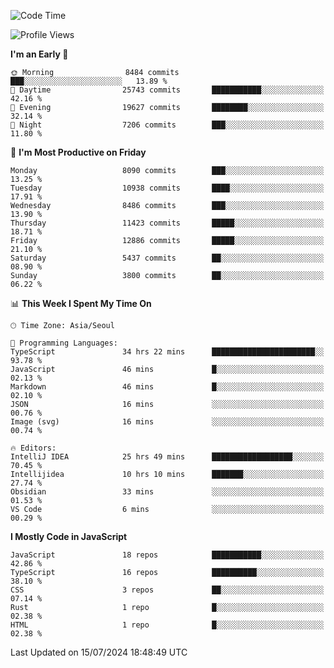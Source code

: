 <!--START_SECTION:waka-->
![Code Time](http://img.shields.io/badge/Code%20Time-6%2C399%20hrs%207%20mins-blue)

![Profile Views](http://img.shields.io/badge/Profile%20Views-0-blue)

**I'm an Early 🐤** 

```text
🌞 Morning                8484 commits        ███░░░░░░░░░░░░░░░░░░░░░░   13.89 % 
🌆 Daytime                25743 commits       ███████████░░░░░░░░░░░░░░   42.16 % 
🌃 Evening                19627 commits       ████████░░░░░░░░░░░░░░░░░   32.14 % 
🌙 Night                  7206 commits        ███░░░░░░░░░░░░░░░░░░░░░░   11.80 % 
```
📅 **I'm Most Productive on Friday** 

```text
Monday                   8090 commits        ███░░░░░░░░░░░░░░░░░░░░░░   13.25 % 
Tuesday                  10938 commits       ████░░░░░░░░░░░░░░░░░░░░░   17.91 % 
Wednesday                8486 commits        ███░░░░░░░░░░░░░░░░░░░░░░   13.90 % 
Thursday                 11423 commits       █████░░░░░░░░░░░░░░░░░░░░   18.71 % 
Friday                   12886 commits       █████░░░░░░░░░░░░░░░░░░░░   21.10 % 
Saturday                 5437 commits        ██░░░░░░░░░░░░░░░░░░░░░░░   08.90 % 
Sunday                   3800 commits        ██░░░░░░░░░░░░░░░░░░░░░░░   06.22 % 
```


📊 **This Week I Spent My Time On** 

```text
🕑︎ Time Zone: Asia/Seoul

💬 Programming Languages: 
TypeScript               34 hrs 22 mins      ███████████████████████░░   93.78 % 
JavaScript               46 mins             █░░░░░░░░░░░░░░░░░░░░░░░░   02.13 % 
Markdown                 46 mins             █░░░░░░░░░░░░░░░░░░░░░░░░   02.10 % 
JSON                     16 mins             ░░░░░░░░░░░░░░░░░░░░░░░░░   00.76 % 
Image (svg)              16 mins             ░░░░░░░░░░░░░░░░░░░░░░░░░   00.74 % 

🔥 Editors: 
IntelliJ IDEA            25 hrs 49 mins      ██████████████████░░░░░░░   70.45 % 
Intellijidea             10 hrs 10 mins      ███████░░░░░░░░░░░░░░░░░░   27.74 % 
Obsidian                 33 mins             ░░░░░░░░░░░░░░░░░░░░░░░░░   01.53 % 
VS Code                  6 mins              ░░░░░░░░░░░░░░░░░░░░░░░░░   00.29 % 
```

**I Mostly Code in JavaScript** 

```text
JavaScript               18 repos            ███████████░░░░░░░░░░░░░░   42.86 % 
TypeScript               16 repos            ██████████░░░░░░░░░░░░░░░   38.10 % 
CSS                      3 repos             ██░░░░░░░░░░░░░░░░░░░░░░░   07.14 % 
Rust                     1 repo              █░░░░░░░░░░░░░░░░░░░░░░░░   02.38 % 
HTML                     1 repo              █░░░░░░░░░░░░░░░░░░░░░░░░   02.38 % 
```




 Last Updated on 15/07/2024 18:48:49 UTC
<!--END_SECTION:waka-->
